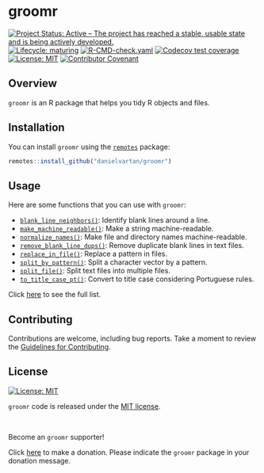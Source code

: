 # groomr

<!-- quarto render -->

<!-- badges: start -->
[![Project Status: Active – The project has reached a stable, usable
state and is being actively
developed.](https://www.repostatus.org/badges/latest/active.svg)](https://www.repostatus.org/#active)
[![Lifecycle:
maturing](https://img.shields.io/badge/lifecycle-maturing-blue.svg)](https://lifecycle.r-lib.org/articles/stages.html#maturing)
[![R-CMD-check.yaml](https://github.com/danielvartan/groomr/actions/workflows/check-standard.yaml/badge.svg)](https://github.com/danielvartan/groomr/actions/workflows/check-standard.yaml)
[![Codecov test
coverage](https://codecov.io/gh/danielvartan/groomr/branch/main/graph/badge.svg)](https://app.codecov.io/gh/danielvartan/groomr?branch=main)
[![License:
MIT](https://img.shields.io/badge/license-MIT-green.png)](https://opensource.org/license/mit)
[![Contributor
Covenant](https://img.shields.io/badge/Contributor%20Covenant-2.1-4baaaa.svg)](https://www.contributor-covenant.org/version/2/1/code_of_conduct/)
<!-- badges: end -->

## Overview

`groomr` is an R package that helps you tidy R objects and files.

## Installation

You can install `groomr` using the
[`remotes`](https://github.com/r-lib/remotes) package:

``` r
remotes::install_github("danielvartan/groomr")
```

## Usage

Here are some functions that you can use with `groomr`:

- [`blank_line_neighbors()`](https://danielvartan.github.io/groomr/reference/blank_line_neighbors.html):
  Identify blank lines around a line.
- [`make_machine_readable()`](https://danielvartan.github.io/groomr/reference/make_machine_readable.html):
  Make a string machine-readable.
- [`normalize_names()`](https://danielvartan.github.io/groomr/reference/normalize_names.html):
  Make file and directory names machine-readable.
- [`remove_blank_line_dups()`](https://danielvartan.github.io/groomr/reference/remove_blank_line_dups.html):
  Remove duplicate blank lines in text files.
- [`replace_in_file()`](https://danielvartan.github.io/groomr/reference/replace_in_file.html):
  Replace a pattern in files.
- [`split_by_pattern()`](https://danielvartan.github.io/groomr/reference/split_by_pattern.html):
  Split a character vector by a pattern.
- [`split_file()`](https://danielvartan.github.io/groomr/reference/split_file.html):
  Split text files into multiple files.
- [`to_title_case_pt()`](https://danielvartan.github.io/groomr/reference/to_title_case_pt.html):
  Convert to title case considering Portuguese rules.

Click [here](https://danielvartan.github.io/groomr/) to see the full
list.

## Contributing

Contributions are welcome, including bug reports. Take a moment to
review the [Guidelines for
Contributing](https://danielvartan.github.io/groomr/CONTRIBUTING.html).

## License

[![License:
MIT](https://img.shields.io/badge/license-MIT-green.png)](https://opensource.org/license/mit)

`groomr` code is released under the [MIT
license](https://opensource.org/license/mit).

<br>

Become an `groomr` supporter!

Click [here](https://github.com/sponsors/danielvartan) to make a
donation. Please indicate the `groomr` package in your donation message.
